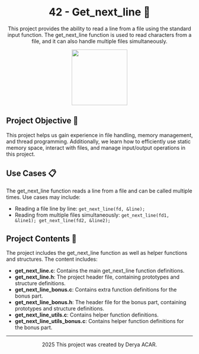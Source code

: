<!-- Project Title -->
<h1 align="center">42 - Get_next_line 📄</h1>

<!-- Project Description -->
<p align="center">
This project provides the ability to read a line from a file using the standard input function. The get_next_line function is used to read characters from a file, and it can also handle multiple files simultaneously.
</p>

<!-- Project Logo or Image -->
<p align="center">
  <a target="blank"><img src="https://camo.githubusercontent.com/299ea843af9a9848fd80e66be6cb3c563449e16da2a22637b4f6d65bfea3ebda/68747470733a2f2f692e68697a6c69726573696d2e636f6d2f336369336d67692e706e67" height="150" width="150" /></a>
</p>

## Project Objective 🎯

This project helps us gain experience in file handling, memory management, and thread programming. Additionally, we learn how to efficiently use static memory space, interact with files, and manage input/output operations in this project.

## Use Cases 📋

The get_next_line function reads a line from a file and can be called multiple times. Use cases may include:

- Reading a file line by line: `get_next_line(fd, &line);`
- Reading from multiple files simultaneously: `get_next_line(fd1, &line1); get_next_line(fd2, &line2);`

## Project Contents 📂

The project includes the get_next_line function as well as helper functions and structures. The content includes:

- **get_next_line.c**: Contains the main get_next_line function definitions.
- **get_next_line.h**: The project header file, containing prototypes and structure definitions.
- **get_next_line_bonus.c**: Contains extra function definitions for the bonus part.
- **get_next_line_bonus.h**: The header file for the bonus part, containing prototypes and structure definitions.
- **get_next_line_utils.c**: Contains helper function definitions.
- **get_next_line_utils_bonus.c**: Contains helper function definitions for the bonus part.

---

<p align="center">2025 This project was created by Derya ACAR.</p>

